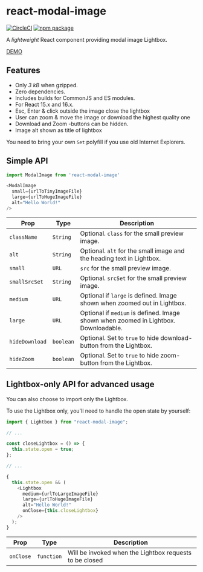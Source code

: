 # react-modal-image

[![CircleCI][build-badge]][build]
[![npm package][npm-badge]][npm]

A _lightweight_ React component providing modal image Lightbox.

[DEMO](https://aautio.github.io/react-modal-image/)

## Features

* Only _3 kB_ when gzipped.
* Zero dependencies.
* Includes builds for CommonJS and ES modules.
* For React 15.x and 16.x.
* Esc, Enter & click outside the image close the lightbox
* User can zoom & move the image or download the highest quality one
* Download and Zoom -buttons can be hidden.
* Image alt shown as title of lightbox

You need to bring your own `Set` polyfill if you use old Internet Explorers.

## Simple API

```js
import ModalImage from 'react-modal-image'

<ModalImage
  small={urlToTinyImageFile}
  large={urlToHugeImageFile}
  alt="Hello World!"
/>
```

| Prop           | Type      | Description                                                                         |
| -------------- | --------- | ----------------------------------------------------------------------------------- |
| `className`    | `String`  | Optional. `class` for the small preview image.                                      |
| `alt`          | `String`  | Optional. `alt` for the small image and the heading text in Lightbox.               |
| `small`        | `URL`     | `src` for the small preview image.                                                  |
| `smallSrcSet`  | `String`  | Optional. `srcSet` for the small preview image.                                     |
| `medium`       | `URL`     | Optional if `large` is defined. Image shown when zoomed out in Lightbox.            |
| `large`        | `URL`     | Optional if `medium` is defined. Image shown when zoomed in Lightbox. Downloadable. |
| `hideDownload` | `boolean` | Optional. Set to `true` to hide download-button from the Lightbox.                  |
| `hideZoom`     | `boolean` | Optional. Set to `true` to hide zoom-button from the Lightbox.                      |


## Lightbox-only API for advanced usage

You can also choose to import only the Lightbox.

To use the Lightbox only, you'll need to handle the open state by yourself:

```js
import { Lightbox } from "react-modal-image";

// ...

const closeLightbox = () => {
  this.state.open = true;
};

// ...

{
  this.state.open && (
    <Lightbox
      medium={urlToLargeImageFile}
      large={urlToHugeImageFile}
      alt="Hello World!"
      onClose={this.closeLightbox}
    />
  );
}
```

| Prop      | Type       | Description                                             |
| --------- | ---------- | ------------------------------------------------------- |
| `onClose` | `function` | Will be invoked when the Lightbox requests to be closed |

[build-badge]: https://img.shields.io/circleci/project/github/aautio/react-modal-image.svg
[build]: https://circleci.com/gh/aautio/react-modal-image
[npm-badge]: https://img.shields.io/npm/v/react-modal-image.svg
[npm]: https://www.npmjs.org/package/react-modal-image
